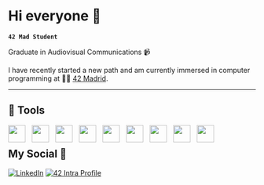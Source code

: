 # Hi everyone 👋

**`42 Mad Student`**

Graduate in Audiovisual Communications 📹

I have recently started a new path and am currently immersed in computer programming at 👨‍💻 [42 Madrid](https://www.42madrid.com/).

----------------------------------------------------------------------

## 🧰 Tools
<img align="left" width="35px" style="padding-right: 10px;" src="https://cdn.jsdelivr.net/gh/devicons/devicon@latest/icons/html5/html5-original.svg" />
<img align="left" width="35px" style="padding-right: 10px;" src="https://cdn.jsdelivr.net/gh/devicons/devicon@latest/icons/css3/css3-original.svg" />
<img align="left" width="35px" style="padding-right: 10px;" src="https://cdn.jsdelivr.net/gh/devicons/devicon@latest/icons/javascript/javascript-original.svg" />
<img align="left" width="35px" style="padding-right: 10px;" src="https://cdn.jsdelivr.net/gh/devicons/devicon@latest/icons/tailwindcss/tailwindcss-original.svg" />
<img align="left" width="35px" style="padding-right: 10px;" src="https://cdn.jsdelivr.net/gh/devicons/devicon@latest/icons/bash/bash-original.svg" />
<img align="left" width="35px" style="padding-right: 10px;" src="https://cdn.jsdelivr.net/gh/devicons/devicon@latest/icons/git/git-original.svg" />
<img align="left" width="35px" style="padding-right: 10px;" src="https://cdn.jsdelivr.net/gh/devicons/devicon@latest/icons/c/c-original.svg" /> 
<img align="left" width="35px" style="padding-right: 10px;" src="https://cdn.jsdelivr.net/gh/devicons/devicon@latest/icons/vscode/vscode-original.svg" />
<img align="left" width="35px" style="padding-right: 10px;" src="https://cdn.jsdelivr.net/gh/devicons/devicon@latest/icons/photoshop/photoshop-original.svg" />
          
<br />

## My Social 📱
[![LinkedIn](https://img.shields.io/badge/-LinkedIn-0e76a8?style=flat-square&logo=linkedin&logoColor=white)](https://www.linkedin.com/in/fernando-morenilla/)
[![42 Intra Profile](https://img.shields.io/badge/-42%20Intra%20Profile-292d39?style=flat-square)](https://profile.intra.42.fr/users/fmorenil)
